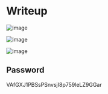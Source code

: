 # Writeup
![image](https://github.com/AKripper/COPS-CSOC/assets/167231621/7db48c21-aca6-4e8f-a00f-822623e59400)

![image](https://github.com/AKripper/COPS-CSOC/assets/167231621/791aad2e-3eb4-462e-9953-1b817df3e287)

![image](https://github.com/AKripper/COPS-CSOC/assets/167231621/32556b0b-a308-44eb-9a38-fe5e850dcee8)

## Password
VAfGXJ1PBSsPSnvsjI8p759leLZ9GGar
